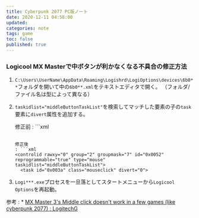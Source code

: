 ```yaml
---
title: Cyberpunk 2077 PC版ノート
date: 2020-12-11 04:58:00
updated:
categories: note
tags: game
toc: false
published: true
---
```

### Logicool MX Masterで中ボタンが利かなくなる不具合の修正方法

01. `C:\Users\UserName\AppData\Roaming\Logishrd\LogiOptions\devices\6b0**`フォルダを開いて中の`6b0**.xml`をテキストエディタで開く。
    （フォルダ/ファイル名は型によって異なる）

02. `taskidlist="middleButtonTaskList"`を検索してマッチした要素の子の`task`要素に`divert`属性を追加する。

    修正前
    : ```xml
      <controlid rawxy="0" group="2" groupmask="7" id="0x0052" reprogrammable="true" type="mouse" taskidlist="middleButtonTaskList">
        <task id="0x003a" class="mouseclick">
      ```

    修正後
    : ```xml
      <controlid rawxy="0" group="2" groupmask="7" id="0x0052" reprogrammable="true" type="mouse" taskidlist="middleButtonTaskList">
        <task id="0x003a" class="mouseclick" divert="0">
      ```

03. `Logi***.exe`プロセスを一旦落としてスタートメニューから`Logicool Options`を再起動。

参考
: * [MX Master 3's Middle click doesn't work in a few games \(like cyberpunk 2077\) : LogitechG](https://www.reddit.com/r/LogitechG/comments/ka1xm7/mx_master_3s_middle_click_doesnt_work_in_a_few/)
